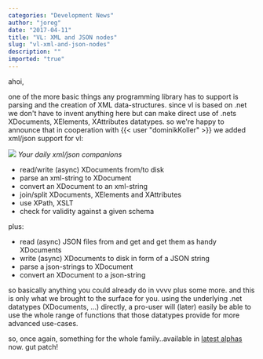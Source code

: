 ```yaml
---
categories: "Development News"
author: "joreg"
date: "2017-04-11"
title: "VL: XML and JSON nodes"
slug: "vl-xml-and-json-nodes"
description: ""
imported: "true"
---
```



ahoi,

one of the more basic things any programming library has to support is parsing and the creation of XML data-structures. since vl is based on .net we don't have to invent anything here but can make direct use of .nets XDocuments, XElements, XAttributes datatypes. so we're happy to announce that in cooperation with {{< user "dominikKoller" >}} we added xml/json support for vl:

![](xml-json2.png)
*Your daily xml/json companions*

- read/write (async) XDocuments from/to disk
- parse an xml-string to XDocument
- convert an XDocument to an xml-string
- join/split XDocuments, XElements and XAttributes
- use XPath, XSLT
- check for validity against a given schema

plus:
- read (async) JSON files from and get and get them as handy XDocuments
- write (async) XDocuments to disk in form of a JSON string
- parse a json-strings to XDocument
- convert an XDocument to a json-string

so basically anything you could already do in vvvv plus some more. and this is only what we brought to the surface for you. using the underlying .net datatypes (XDocuments, ...) directly, a pro-user will (later) easily be able to use the whole range of functions that those datatypes provide for more advanced use-cases. 

so, once again, something for the whole family..available in [latest alphas](https://vvvv.org/downloads/previews) now.
gut patch!

